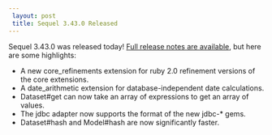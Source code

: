 ```yaml
---
 layout: post
 title: Sequel 3.43.0 Released
---
```


Sequel 3.43.0 was released today!  <a href="/rdoc/files/doc/release_notes/3_43_0_txt.html">Full release notes are available</a>, but here are some highlights:

* A new core_refinements extension for ruby 2.0 refinement versions of the core extensions.
* A date_arithmetic extension for database-independent date calculations.
* Dataset#get can now take an array of expressions to get an array of values.
* The jdbc adapter now supports the format of the new jdbc-* gems.
* Dataset#hash and Model#hash are now significantly faster.
